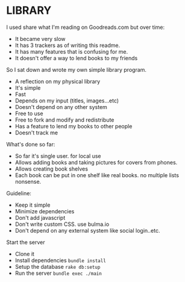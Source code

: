 LIBRARY
=========

I used share what I'm reading on Goodreads.com but over time:

- It became very slow
- It has 3 trackers as of writing this readme.
- It has many features that is confusing for me.
- It doesn't offer a way to lend books to my friends

So I sat down and wrote my own simple library program.

- A reflection on my physical library
- It's simple
- Fast
- Depends on my input (titles, images...etc)
- Doesn't depend on any other system
- Free to use
- Free to fork and modify and redistribute
- Has a feature to lend my books to other people
- Doesn't track me

What's done so far:

- So far it's single user. for local use
- Allows adding books and taking pictures for covers from phones.
- Allows creating book shelves
- Each book can be put in one shelf like real books. no multiple lists nonsense.

Guideline:

- Keep it simple
- Minimize dependencies
- Don't add javascript
- Don't write custom CSS. use bulma.io
- Don't depend on any external system like social login..etc.

Start the server

- Clone it
- Install dependencies `bundle install`
- Setup the database `rake db:setup`
- Run the server `bundle exec ./main`
